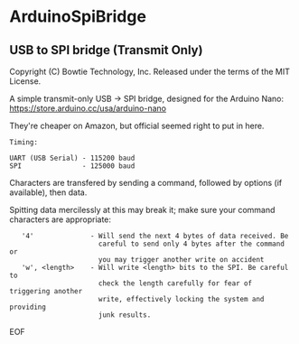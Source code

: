 # ArduinoSpiBridge
## USB to SPI bridge (Transmit Only)
Copyright (C) Bowtie Technology, Inc.
Released under the terms of the MIT License. 

A simple transmit-only USB -> SPI bridge, designed for the Arduino Nano:
https://store.arduino.cc/usa/arduino-nano

They're cheaper on Amazon, but official seemed right to put in here. 

```
Timing:

UART (USB Serial) - 115200 baud
SPI               - 125000 baud
```

Characters are transfered by sending a command, followed by options 
(if available), then data. 

Spitting data mercilessly at this may break it; make sure your command
characters are appropriate:

```
   '4'              - Will send the next 4 bytes of data received. Be 
                      careful to send only 4 bytes after the command or 
                      you may trigger another write on accident
   'w', <length>    - Will write <length> bits to the SPI. Be careful to 
                      check the length carefully for fear of triggering another
                      write, effectively locking the system and providing 
                      junk results.
```


EOF
